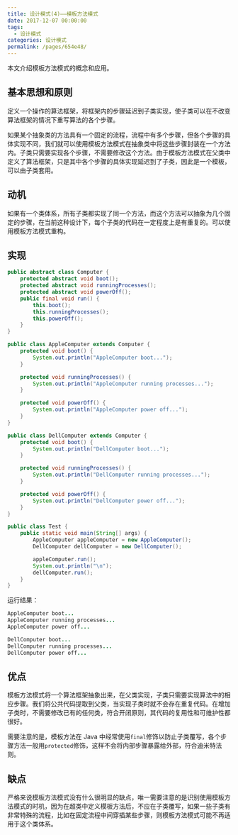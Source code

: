 ```yaml
---
title: 设计模式(4)——模板方法模式
date: 2017-12-07 00:00:00
tags: 
  - 设计模式
categories: 设计模式
permalink: /pages/654e48/
---
```


本文介绍模板方法模式的概念和应用。

<!--more-->

## 基本思想和原则

定义一个操作的算法框架，将框架内的步骤延迟到子类实现，使子类可以在不改变算法框架的情况下重写算法的各个步骤。

如果某个抽象类的方法具有一个固定的流程，流程中有多个步骤，但各个步骤的具体实现不同，我们就可以使用模板方法模式在抽象类中将这些步骤封装在一个方法内。子类只需要实现各个步骤，不需要修改这个方法。由于模板方法模式在父类中定义了算法框架，只是其中各个步骤的具体实现延迟到了子类，因此是一个模板，可以由子类套用。

## 动机

如果有一个类体系，所有子类都实现了同一个方法，而这个方法可以抽象为几个固定的步骤，在当前这种设计下，每个子类的代码在一定程度上是有重复的。可以使用模板方法模式重构。

## 实现

```Java
public abstract class Computer {
    protected abstract void boot();
    protected abstract void runningProcesses();
    protected abstract void powerOff();
    public final void run() {
        this.boot();
        this.runningProcesses();
        this.powerOff();
    }
}

public class AppleComputer extends Computer {
    protected void boot() {
        System.out.println("AppleComputer boot...");
    }

    protected void runningProcesses() {
        System.out.println("AppleComputer running processes...");
    }

    protected void powerOff() {
        System.out.println("AppleComputer power off...");
    }
}

public class DellComputer extends Computer {
    protected void boot() {
        System.out.println("DellComputer boot...");
    }

    protected void runningProcesses() {
        System.out.println("DellComputer running processes...");
    }

    protected void powerOff() {
        System.out.println("DellComputer power off...");
    }
}

public class Test {
    public static void main(String[] args) {
        AppleComputer appleComputer = new AppleComputer();
        DellComputer dellComputer = new DellComputer();

        appleComputer.run();
        System.out.println("\n");
        dellComputer.run();
    }
}
```

运行结果：

```Java
AppleComputer boot...
AppleComputer running processes...
AppleComputer power off...

DellComputer boot...
DellComputer running processes...
DellComputer power off...
```

## 优点

模板方法模式将一个算法框架抽象出来，在父类实现，子类只需要实现算法中的相应步骤。我们将公共代码提取到父类，当实现子类时就不会存在重复代码。在增加子类时，不需要修改已有的任何类，符合开闭原则，其代码的复用性和可维护性都很好。

需要注意的是，模板方法在 Java 中经常使用`final`修饰以防止子类覆写，各个步骤方法一般用`protected`修饰，这样不会将内部步骤暴露给外部，符合迪米特法则。

## 缺点

严格来说模板方法模式没有什么很明显的缺点，唯一需要注意的是识别使用模板方法模式的时机，因为在超类中定义模板方法后，不应在子类覆写，如果一些子类有非常特殊的流程，比如在固定流程中间穿插某些步骤，则模板方法模式可能不再适用于这个类体系。